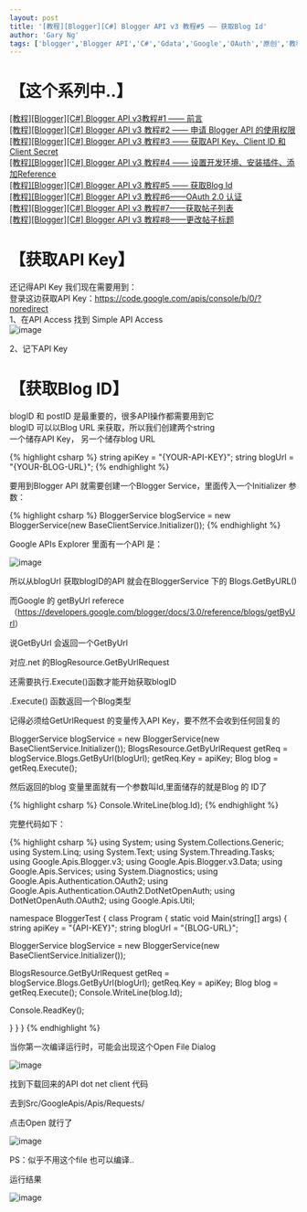 ```yaml
---
layout: post
title: '[教程][Blogger][C#] Blogger API v3 教程#5 —— 获取Blog Id'
author: 'Gary Ng'
tags: ['blogger','Blogger API','C#','Gdata','Google','OAuth','原创','教程']
---
```


# 【这个系列中..】

[[教程][Blogger][C#] Blogger API v3教程#1 —— 前言](http://garyngzhongbo.blogspot.com/2013/10/bloggerc-blogger-api-v31.html)  
[[教程][Blogger][C#] Blogger API v3 教程#2 —— 申请 Blogger API 的使用权限](http://garyngzhongbo.blogspot.com/2013/10/bloggerc-blogger-api-v3-2-blogger-api.html)  
[[教程][Blogger][C#] Blogger API v3 教程#3 —— 获取API Key、Client ID 和 Client Secret](http://garyngzhongbo.blogspot.com/2013/10/bloggerc-blogger-api-v3-3-api-keyclient.html)  
[[教程][Blogger][C#] Blogger API v3 教程#4 —— 设置开发环境、安装插件、添加Reference](http://garyngzhongbo.blogspot.com/2013/10/bloggerc-blogger-api-v3-4-reference.html)  
[[教程][Blogger][C#] Blogger API v3 教程#5 —— 获取Blog Id](http://garyngzhongbo.blogspot.com/2013/10/bloggerc-blogger-api-v3-5-blog-id.html)  
[[教程][Blogger][C#] Blogger API v3 教程#6——OAuth 2.0 认证](http://garyngzhongbo.blogspot.com/2013/10/bloggerc-blogger-api-v3-6oauth-20.html)  
[[教程][Blogger][C#] Blogger API v3 教程#7——获取帖子列表](http://garyngzhongbo.blogspot.com/2013/10/bloggerc-blogger-api-v3-7.html)  
[[教程][Blogger][C#] Blogger API v3 教程#8——更改帖子标题](http://garyngzhongbo.blogspot.com/2013/10/bloggerc-blogger-api-v3-8.html)  
  


# 【获取API Key】

还记得API Key 我们现在需要用到：  
登录这边获取API Key：<https://code.google.com/apis/console/b/0/?noredirect>  
1、在API Access 找到 Simple API Access  
![image](http://lh6.ggpht.com/-Bkim7AjL0ic/UldGGxb__WI/AAAAAAAAFCo/3ZEMsKoKyaA/image_thumb%25255B1%25255D.png?imgmax=800)  
  
2、记下API Key  
  


# 【获取Blog ID】

blogID 和 postID 是最重要的，很多API操作都需要用到它  
blogID 可以以Blog URL 来获取，所以我们创建两个string  
一个储存API Key， 另一个储存blog URL  

{% highlight csharp %}
string apiKey = "{YOUR-API-KEY}";
string blogUrl = "{YOUR-BLOG-URL}";
{% endhighlight %}


  



要用到Blogger API 就需要创建一个Blogger Service，里面传入一个Initializer 参数：  


{% highlight csharp %}
BloggerService blogService = new BloggerService(new BaseClientService.Initializer()); 
{% endhighlight %}

    
    
    
Google APIs Explorer 里面有一个API 是：
    

![image](http://lh5.ggpht.com/-wvOEHV7qd7s/UldGIH4x8PI/AAAAAAAAFC4/BuHaNe_2-yk/image_thumb%25255B2%25255D.png?imgmax=800)


 


所以从blogUrl 获取blogID的API 就会在BloggerService 下的 Blogs.GetByURL()


而Google 的 getByUrl referece（<https://developers.google.com/blogger/docs/3.0/reference/blogs/getByUrl>）


说GetByUrl 会返回一个GetByUrl


对应.net 的BlogResource.GetByUrlRequest


还需要执行.Execute()函数才能开始获取blogID


.Execute() 函数返回一个Blog类型


记得必须给GetUrlRequest 的变量传入API Key，要不然不会收到任何回复的


BloggerService blogService = new BloggerService(new BaseClientService.Initializer());
BlogsResource.GetByUrlRequest getReq = blogService.Blogs.GetByUrl(blogUrl);
getReq.Key = apiKey;
Blog blog = getReq.Execute();



然后返回的blog 变量里面就有一个参数叫Id,里面储存的就是Blog 的 ID了

{% highlight csharp %}
Console.WriteLine(blog.Id);
{% endhighlight %}



完整代码如下：

{% highlight csharp %}
using System;
using System.Collections.Generic;
using System.Linq;
using System.Text;
using System.Threading.Tasks;
using Google.Apis.Blogger.v3;
using Google.Apis.Blogger.v3.Data;
using Google.Apis.Services;
using System.Diagnostics;
using Google.Apis.Authentication.OAuth2;
using Google.Apis.Authentication.OAuth2.DotNetOpenAuth;
using DotNetOpenAuth.OAuth2;
using Google.Apis.Util;

namespace BloggerTest
{
 class Program
 {
  static void Main(string[] args)
  {
   string apiKey = "{API-KEY}";
   string blogUrl = "{BLOG-URL}";

   BloggerService blogService = new BloggerService(new BaseClientService.Initializer());

   BlogsResource.GetByUrlRequest getReq = blogService.Blogs.GetByUrl(blogUrl);
   getReq.Key = apiKey;
   Blog blog = getReq.Execute();
   Console.WriteLine(blog.Id);

   Console.ReadKey();

  }
 }
}
{% endhighlight %}









 


当你第一次编译运行时，可能会出现这个Open File Dialog


![image](http://lh3.ggpht.com/-KPeaOlQPQM8/UldjN6eAocI/AAAAAAAAFEM/ESlR7jnOwX4/image_thumb%25255B5%25255D.png?imgmax=800)


 


找到下载回来的API dot net client 代码


去到Src/GoogleApis/Apis/Requests/


点击Open 就行了


![image](http://lh5.ggpht.com/-2xXB873hDsU/UldjPER5nbI/AAAAAAAAFEc/HJnxwM3NuYk/image_thumb%25255B7%25255D.png?imgmax=800)


 


PS：似乎不用这个file 也可以编译..


运行结果


![image](http://lh4.ggpht.com/-OGyaTtd-HwE/UldjQfgrPgI/AAAAAAAAFEs/wpQx3vr1fFE/image_thumb%25255B8%25255D.png?imgmax=800)


 
